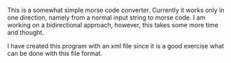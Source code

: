 This is a somewhat simple morse code converter.
Currently it works only in one direction, namely from
a normal input string to morse code. I am working on a bidirectional approach,
however, this takes some more time and thought.

I have created this program with an xml file since it is a good exercise what can be
done with this file format.